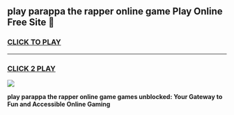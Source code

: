 
## play parappa the rapper online game Play Online Free Site 👋
<h3>
<a href="https://download.freeplayer.one?title=play_parappa_the_rapper_online_game&ref=21F">CLICK TO PLAY</a></h3>
<hr>

<h3>
<a href="https://download.freeplayer.one?title=play_parappa_the_rapper_online_game&ref=21F">CLICK 2 PLAY</a>
  
</h3>

<a href="https://download.freeplayer.one?title=play_parappa_the_rapper_online_game&ref=21F"><img src="https://cdnb.artstation.com/p/assets/images/images/032/539/853/original/anto-thomas-button-gif.gif"></a>


**play parappa the rapper online game games unblocked: Your Gateway to Fun and Accessible Online Gaming**
